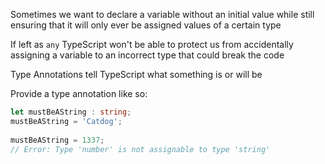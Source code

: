 Sometimes we want to declare a variable without an initial value while still ensuring that it will only ever be assigned values of a certain type

If left as ```any``` TypeScript won't be able to protect us from accidentally assigning a variable to an incorrect type that could break the code

Type Annotations tell TypeScript what something is or will be 

Provide a type annotation like so:
``` typescript
let mustBeAString : string;
mustBeAString = 'Catdog';
 
mustBeAString = 1337;
// Error: Type 'number' is not assignable to type 'string'
```

